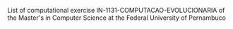 List of computational exercise IN-1131-COMPUTACAO-EVOLUCIONARIA of the Master's in Computer Science at the Federal University of Pernambuco